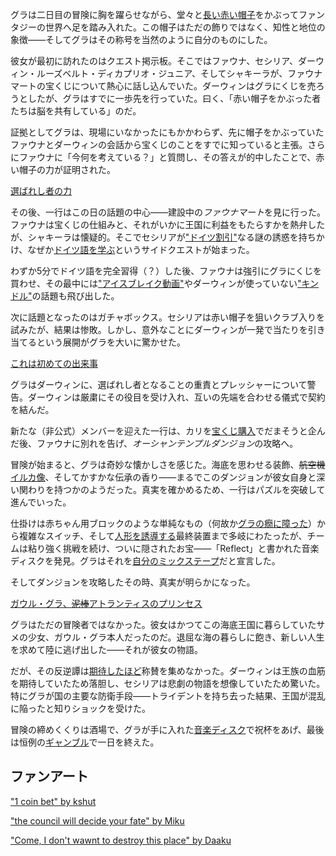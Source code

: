 <!-- title: ガウル・グラ -->
<!-- status: 生存 -->

グラは二日目の冒険に胸を躍らせながら、堂々と[長い赤い帽子](https://www.youtube.com/live/bOIlLaFiiE4?feature=shared&t=482)をかぶってファンタジーの世界へ足を踏み入れた。この帽子はただの飾りではなく、知性と地位の象徴――そしてグラはその称号を当然のように自分のものにした。

彼女が最初に訪れたのはクエスト掲示板。そこではファウナ、セシリア、ダーウィン・ルーズベルト・ディカプリオ・ジュニア、そしてシャキーラが、ファウナマートの宝くじについて熱心に話し込んでいた。ダーウィンはグラにくじを売ろうとしたが、グラはすでに一歩先を行っていた。曰く、「赤い帽子をかぶった者たちは脳を共有している」のだ。

証拠としてグラは、現場にいなかったにもかかわらず、先に帽子をかぶっていたファウナとダーウィンの会話から宝くじのことをすでに知っていると主張。さらにファウナに「今何を考えている？」と質問し、その答えが的中したことで、赤い帽子の力が証明された。

[選ばれし者の力](#embed:https://www.youtube.com/live/bOIlLaFiiE4?t=648)

その後、一行はこの日の話題の中心――建設中の*ファウナマート*を見に行った。ファウナは宝くじの仕組みと、それがいかに王国に利益をもたらすかを熱弁したが、シャキーラは懐疑的。そこでセシリアが["ドイツ割引"](https://www.youtube.com/live/bOIlLaFiiE4?feature=shared&t=1123)なる謎の誘惑を持ちかけ、なぜか[ドイツ語を学ぶ](https://www.youtube.com/live/bOIlLaFiiE4?feature=shared&t=1210)というサイドクエストが始まった。

わずか5分でドイツ語を完全習得（？）した後、ファウナは強引にグラにくじを買わせ、その最中には["アイスブレイク動画"](https://www.youtube.com/live/bOIlLaFiiE4?feature=shared&t=1785)やダーウィンが使っていない["キンドル"](https://www.youtube.com/live/bOIlLaFiiE4?feature=shared&t=1937)の話題も飛び出した。

次に話題となったのはガチャボックス。セシリアは赤い帽子を狙いクラブ入りを試みたが、結果は惨敗。しかし、意外なことにダーウィンが一発で当たりを引き当てるという展開がグラを大いに驚かせた。

[これは初めての出来事](#embed:https://www.youtube.com/live/bOIlLaFiiE4?t=2111)

グラはダーウィンに、選ばれし者となることの重責とプレッシャーについて警告。ダーウィンは厳粛にその役目を受け入れ、互いの先端を合わせる儀式で契約を結んだ。

新たな（非公式）メンバーを迎えた一行は、カリを[宝くじ購入](https://www.youtube.com/live/bOIlLaFiiE4?feature=shared&t=2658)でだまそうと企んだ後、ファウナに別れを告げ、*オーシャンテンプルダンジョン*の攻略へ。

冒険が始まると、グラは奇妙な懐かしさを感じた。海底を思わせる装飾、~~航空機~~[イルカ像](https://www.youtube.com/live/bOIlLaFiiE4?feature=shared&t=5735)、そしてかすかな伝承の香り――まるでこのダンジョンが彼女自身と深い関わりを持つかのようだった。真実を確かめるため、一行はパズルを突破して進んでいった。

仕掛けは赤ちゃん用ブロックのような単純なもの（何故か[グラの癇に障った](https://www.youtube.com/live/bOIlLaFiiE4?feature=shared&t=5870)）から複雑なスイッチ、そして[人形を誘導する](https://www.youtube.com/live/bOIlLaFiiE4?feature=shared&t=6604)最終装置まで多岐にわたったが、チームは粘り強く挑戦を続け、ついに隠されたお宝――「Reflect」と書かれた音楽ディスクを発見。グラはそれを[自分のミックステープ](https://www.youtube.com/live/bOIlLaFiiE4?feature=shared&t=8434)だと宣言した。

そしてダンジョンを攻略したその時、真実が明らかになった。

[ガウル・グラ、~~泥棒~~アトランティスのプリンセス](#embed:https://www.youtube.com/live/bOIlLaFiiE4?t=8698)

グラはただの冒険者ではなかった。彼女はかつてこの海底王国に暮らしていたサメの少女、ガウル・グラ本人だったのだ。退屈な海の暮らしに飽き、新しい人生を求めて陸に逃げ出した――それが彼女の物語。

だが、その反逆譚は[期待したほど](https://www.youtube.com/live/bOIlLaFiiE4?feature=shared&t=8786)称賛を集めなかった。ダーウィンは王族の血筋を期待していたため落胆し、セシリアは悲劇の物語を想像していたため驚いた。特にグラが国の主要な防衛手段――トライデントを持ち去った結果、王国が混乱に陥ったと知りショックを受けた。

冒険の締めくくりは酒場で、グラが手に入れた[音楽ディスク](https://www.youtube.com/live/bOIlLaFiiE4?feature=shared&t=9204)で祝杯をあげ、最後は恒例の[ギャンブル](https://www.youtube.com/live/bOIlLaFiiE4?feature=shared&t=9761)で一日を終えた。

## ファンアート

["1 coin bet" by kshut](https://x.com/shutowl/status/1830517595768000529)

["the council will decide your fate" by Miku](https://x.com/Mikururun/status/1830701638472081531)

<!-- fauna, moom -->

["Come, I don't wawnt to destroy this place" by Daaku](https://x.com/koizumi_arata/status/1831100215668908440)
